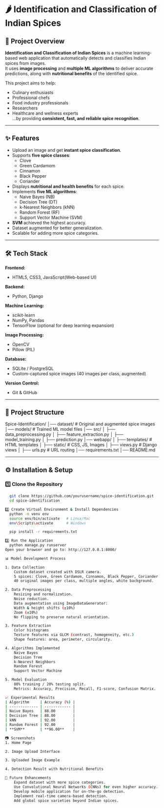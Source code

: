 # 🌶️ Identification and Classification of Indian Spices

## 📌 Project Overview
**Identification and Classification of Indian Spices** is a machine learning-based web application that automatically detects and classifies Indian spices from images.  
It uses **image processing** and **multiple ML algorithms** to deliver accurate predictions, along with **nutritional benefits** of the identified spice.

This project aims to help:
- Culinary enthusiasts
- Professional chefs
- Food industry professionals
- Researchers
- Healthcare and wellness experts  
…by providing **consistent, fast, and reliable spice recognition**.

---

## ✨ Features
- Upload an image and get **instant spice classification**.
- Supports **five spice classes**:
  - Clove
  - Green Cardamom
  - Cinnamon
  - Black Pepper
  - Coriander
- Displays **nutritional and health benefits** for each spice.
- Implements **five ML algorithms**:
  - Naive Bayes (NB)
  - Decision Tree (DT)
  - k-Nearest Neighbors (kNN)
  - Random Forest (RF)
  - Support Vector Machine (SVM)
- **SVM** achieved the highest accuracy.
- Dataset augmented for better generalization.
- Scalable for adding more spice categories.

---

## 🛠 Tech Stack
**Frontend:**
- HTML5, CSS3, JavaScript(Web-based UI)

**Backend:**
- Python, Django

**Machine Learning:**
- scikit-learn
- NumPy, Pandas
- TensorFlow (optional for deep learning expansion)

**Image Processing:**
- OpenCV
- Pillow (PIL)

**Database:**
- SQLite / PostgreSQL
-  Custom-captured spice images (40 images per class, augmented)

**Version Control:**
- Git & GitHub

---

## 📂 Project Structure
Spice-Identification/
│── dataset/ # Original and augmented spice images
│── models/ # Trained ML model files
│── src/
│ ├── data_preprocessing.py
│ ├── feature_extraction.py
│ ├── model_training.py
│ ├── prediction.py
│── webapp/
│ ├── templates/ # HTML templates
│ ├── static/ # CSS, JS, Images
│ ├── views.py # Django views
│ ├── urls.py # URL routing
│── requirements.txt
│── README.md



---

## ⚙️ Installation & Setup

### 1️⃣ Clone the Repository
```bash
  git clone https://github.com/yourusername/spice-identification.git
  cd spice-identification

2️⃣ Create Virtual Environment & Install Dependencies
  python -m venv env
  source env/bin/activate   # Linux/Mac
  env\Scripts\activate      # Windows

  pip install -r requirements.txt

3️⃣ Run the Application
  python manage.py runserver
Open your browser and go to: http://127.0.0.1:8000/

📊 Model Development Process

1. Data Collection
    Custom dataset created with DSLR camera.
    5 spices: Clove, Green Cardamom, Cinnamon, Black Pepper, Coriander.
    40 original images per class, multiple angles, white background.

2. Data Preprocessing
    Resizing and normalization.
    Noise reduction.    
    Data augmentation using ImageDataGenerator:
    Width & height shifts (±10%)
    Zoom (±10%)
    No flipping to preserve natural orientation.

3. Feature Extraction
    Color histograms
    Texture features via GLCM (contrast, homogeneity, etc.)
    Shape features: area, perimeter, circularity.

4. Algorithms Implemented
    Naive Bayes
    Decision Tree    
    k-Nearest Neighbors
    Random Forest
    Support Vector Machine

5. Model Evaluation
    80% training / 20% testing split.
    Metrics: Accuracy, Precision, Recall, F1-score, Confusion Matrix.

📈 Experimental Results
| Algorithm     | Accuracy (%) |
| ------------- | ------------ |
| Naive Bayes   | 88.00        |
| Decision Tree | 88.00        |
| kNN           | 92.00        |
| Random Forest | 92.00        |
| **SVM**       | **96.00**    |

📷 Screenshots
1. Home Page

2. Image Upload Interface

3. Uploaded Image Example

4. Detection Result with Nutritional Benefits

🚀 Future Enhancements
    Expand dataset with more spice categories.
    Use Convolutional Neural Networks (CNNs) for even higher accuracy.
    Develop mobile application for on-the-go detection.
    Implement real-time camera-based detection.
    Add global spice varieties beyond Indian spices.
